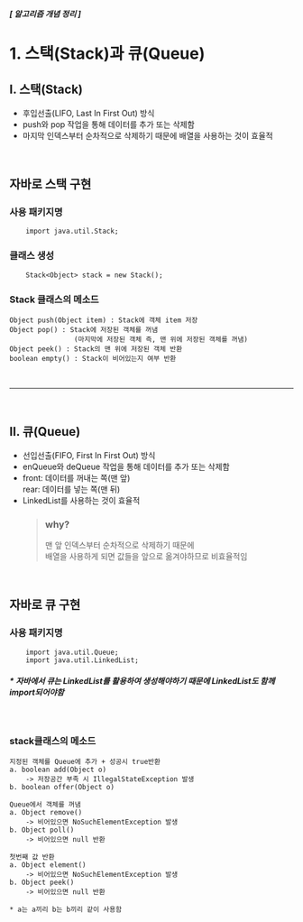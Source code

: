 ##### [ 알고리즘 개념 정리 ] 
# 1. 스택(Stack)과 큐(Queue)

## **Ⅰ. 스택(Stack)**
- 후입선출(LIFO, Last In First Out) 방식
- push와 pop 작업을 통해 데이터를 추가 또는 삭제함
- 마지막 인덱스부터 순차적으로 삭제하기 때문에 배열을 사용하는 것이 효율적

<br/>

## 자바로 스택 구현

### 사용 패키지명

        import java.util.Stack;

### 클래스 생성
        Stack<Object> stack = new Stack();

### Stack 클래스의 메소드

    Object push(Object item) : Stack에 객체 item 저장
    Object pop() : Stack에 저장된 객체를 꺼냄
                    (마지막에 저장된 객체 즉, 맨 위에 저장된 객체를 꺼냄)
    Object peek() : Stack의 맨 위에 저장된 객체 반환
    boolean empty() : Stack이 비어있는지 여부 반환

<br/>

---

<br/>

## **Ⅱ. 큐(Queue)**
- 선입선출(FIFO, First In First Out) 방식
- enQueue와 deQueue 작업을 통해 데이터를 추가 또는 삭제함
- front: 데이터를 꺼내는 쪽(맨 앞)<br/>
  rear: 데이터를 넣는 쪽(맨 뒤)
- LinkedList를 사용하는 것이 효율적
    > ### why? <br/>
    > 맨 앞 인덱스부터 순차적으로 삭제하기 때문에 <br/> 배열을 사용하게 되면 값들을 앞으로 옮겨야하므로 비효율적임


<br/>

## 자바로 큐 구현

### 사용 패키지명
  
        import java.util.Queue;
        import java.util.LinkedList;
##### * 자바에서 큐는 LinkedList를 활용하여 생성해야하기 때문에 LinkedList도 함께 import되어야함

<br/>

### stack클래스의 메소드

    지정된 객체를 Queue에 추가 + 성공시 true반환
    a. boolean add(Object o)
        -> 저장공간 부족 시 IllegalStateException 발생
    b. boolean offer(Object o)
  
    Queue에서 객체를 꺼냄
    a. Object remove()
        -> 비어있으면 NoSuchElementException 발생
    b. Object poll()
        -> 비어있으면 null 반환
  
    첫번째 값 반환
    a. Object element()
        -> 비어있으면 NoSuchElementException 발생
    b. Object peek()
        -> 비어있으면 null 반환

    * a는 a끼리 b는 b끼리 같이 사용함

